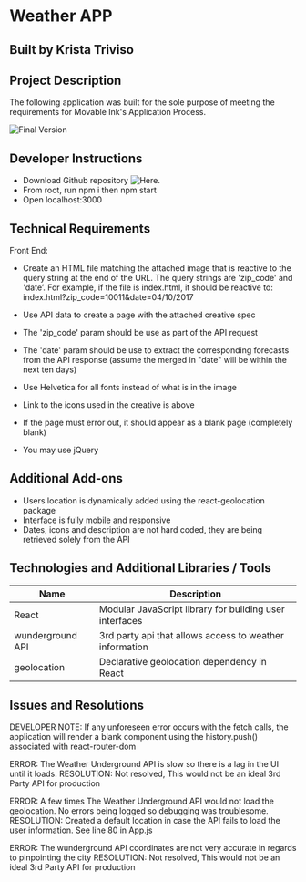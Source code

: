 # Weather APP
## Built by Krista Triviso

## Project Description

The following application was built for the sole purpose of meeting the requirements for Movable Ink's Application Process.

![Final Version](https://github.com/ktriviso/movable-ink)

## Developer Instructions

- Download Github repository ![Here](https://github.com/ktriviso/movable-ink).
- From root, run npm i then npm start
- Open localhost:3000

## Technical Requirements

Front End:
- Create an HTML file matching the attached image that is reactive to the query string at the end of the URL. The query strings are 'zip_code' and 'date’. For example, if the file is index.html, it should be reactive to: index.html?zip_code=10011&date=04/10/2017

- Use API data to create a page with the attached creative spec
- The 'zip_code' param should be use as part of the API request
- The 'date' param should be use to extract the corresponding forecasts from the API response (assume the merged in "date" will be within the next ten days)
- Use Helvetica for all fonts instead of what is in the image
- Link to the icons used in the creative is above
- If the page must error out, it should appear as a blank page (completely blank)
- You may use jQuery

## Additional Add-ons
- Users location is dynamically added using the react-geolocation package
- Interface is fully mobile and responsive
- Dates, icons and description are not hard coded, they are being retrieved solely from the API


## Technologies and Additional Libraries / Tools

| Name             | Description                                             |
| ---------------- | ------------------------------------------------------- |
| React            | Modular JavaScript library for building user interfaces |
| wunderground API | 3rd party api that allows access to weather information |
| geolocation      | Declarative geolocation dependency in React             |

## Issues and Resolutions

DEVELOPER NOTE: If any unforeseen error occurs with the fetch calls, the application will render a blank component using the history.push() associated with react-router-dom

ERROR: The Weather Underground API is slow so there is a lag in the UI until it loads.
RESOLUTION: Not resolved, This would not be an ideal 3rd Party API for production

ERROR: A few times The Weather Underground API would not load the geolocation. No errors being logged so debugging was troublesome.
RESOLUTION: Created a default location in case the API fails to load the user information. See line 80 in App.js

ERROR: The wunderground API coordinates are not very accurate in regards to pinpointing the city
RESOLUTION: Not resolved, This would not be an ideal 3rd Party API for production
